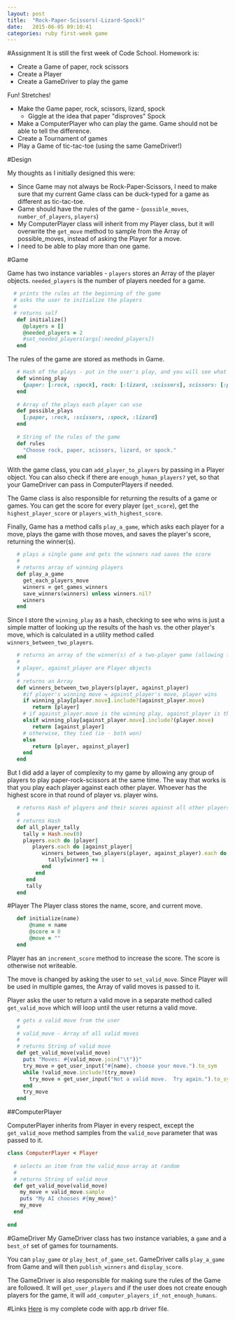 ```yaml
---
layout: post
title:  "Rock-Paper-Scissors(-Lizard-Spock)"
date:   2015-06-05 09:10:41
categories: ruby first-week game
---
```


#Assignment
It is still the first week of Code School.  Homework is:

 - Create a Game of paper, rock scissors
 - Create a Player
 - Create a GameDriver to play the game
 
Fun! Stretches!

 - Make the Game paper, rock, scissors, lizard, spock
     - Giggle at the idea that paper "disproves" Spock
 - Make a ComputerPlayer who can play the game.  Game should not be able to tell the difference.
 - Create a Tournament of games
 - Play a Game of tic-tac-toe (using the same GameDriver!)
 
#Design

My thoughts as I initially designed this were:

 - Since Game may not always be Rock-Paper-Scissors, I need to make sure that my current Game class can be duck-typed for a game as different as tic-tac-toe.
 - Game should have the rules of the game - (`possible_moves`, `number_of_players`, `players`)
 - My ComputerPlayer class will inherit from my Player class, but it will overwrite the `get_move` method to sample from the Array of possible_moves, instead of asking the Player for a move.
 - I need to be able to play more than one game.

#Game

Game has two instance variables - `players` stores an Array of the player objects.  `needed_players` is the number of players needed for a game.

```ruby
  # prints the rules at the beginning of the game
  # asks the user to initialize the players
  #
  # returns self
   def initialize()
     @players = []
     @needed_players = 2
     #set_needed_players(args[:needed_players])
   end
```
 
The rules of the game are stored as methods in Game.

```ruby
   # Hash of the plays - put in the user's play, and you will see what it beats
   def winning_play
     {paper: [:rock, :spock], rock: [:lizard, :scissors], scissors: [:paper, :lizard], lizard: [:spock, :paper], spock: [:rock, :scissors], scratch: [:scratch]}
   end
   
   # Array of the plays each player can use
   def possible_plays
     [:paper, :rock, :scissors, :spock, :lizard]
   end
   
   # String of the rules of the game
   def rules
     "Choose rock, paper, scissors, lizard, or spock."
   end
```
With the game class, you can `add_player_to_players` by passing in a Player object.  You can also check if there are `enough_human_players?` yet, so that your GameDriver can pass in ComputerPlayers if needed.


The Game class is also responsible for returning the results of a game or games.  You can get the score for every player (`get_score`), get the `highest_player_score` or `players_with_highest_score`.  

Finally, Game has a method calls `play_a_game`, which asks each player for a move, plays the game with those moves, and saves the player's score, returning the winner(s).

```ruby
   # plays a single game and gets the winners nad saves the score
   #
   # returns array of winning players
   def play_a_game
     get_each_players_move
     winners = get_games_winners
     save_winners(winners) unless winners.nil?
     winners
   end
```

Since I store the `winning_play` as a hash, checking to see who wins is just a simple matter of looking up the results of the hash vs. the other player's move, which is calculated in a utility method called `winners_between_two_players`.

```ruby
   # returns an array of the winner(s) of a two-player game (allowing for a tie)
   #
   # player, against_player are Player objects
   #
   # returns an Array
   def winners_between_two_players(player, against_player)
     #if player's winning move = against_player's move, player wins
     if winning_play[player.move].include?(against_player.move)
        return [player]
     # if against_player.move is the winning play, against_player is the winner
     elsif winning_play[against_player.move].include?(player.move)
        return [against_player]
     # otherwise, they tied (ie - both won)  
     else    
        return [player, against_player]
     end
   end
```

But I did add a layer of complexity to my game by allowing any group of players to play paper-rock-scissors at the same time.  The way that works is that you play each player against each other player.  Whoever has the highest score in that round of player vs. player wins. 

```ruby
   # returns Hash of plqyers and their scores against all other players
   # 
   # returns Hash
   def all_player_tally
     tally = Hash.new(0)
     players.each do |player|
        players.each do |against_player|
           winners_between_two_players(player, against_player).each do |winner|
             tally[winner] += 1
           end
         end
      end
      tally
   end 
```

#Player
The Player class stores the name, score, and current move.

```ruby
   def initialize(name)
       @name = name
       @score = 0
       @move = ""
   end
```

Player has an `increment_score` method to increase the score.  The score is otherwise not writeable.

The move is changed by asking the user to `set_valid_move`.  Since Player will be used in multiple games, the Array of valid moves is passed to it.

Player asks the user to return a valid move in a separate method called `get_valid_move` which will loop until the user returns a valid move.

```ruby
   # gets a valid move from the user
   #
   # valid_move - Array of all valid moves
   #
   # returns String of valid move
   def get_valid_move(valid_move)
     puts "Moves: #{valid_move.join("\t")}"
     try_move = get_user_input("#{name}, choose your move.").to_sym
     while !valid_move.include?(try_move)
       try_move = get_user_input("Not a valid move.  Try again.").to_sym
     end
     try_move
   end
```

##ComputerPlayer

ComputerPlayer inherits from Player in every respect, except the `get_valid_move` method samples from the `valid_move` parameter that was passed to it.

```ruby
class ComputerPlayer < Player
  
  # selects an item from the valid_move array at random
  #
  # returns String of valid move
  def get_valid_move(valid_move)
    my_move = valid_move.sample
    puts "My AI chooses #{my_move}"
    my_move
  end
  
end
```

#GameDriver
My GameDriver class has two instance variables, a `game` and a `best_of` set of games for tournaments.

You can `play_game` or `play_best_of_game_set`.  GameDriver calls `play_a_game` from Game and will then `publish_winners` and `display_score`.

The GameDriver is also responsible for making sure the rules of the Game are followed.  It will `get_user_players` and if the user does not create enough players for the game, it will `add_computer_players_if_not_enough_humans`.

#Links
[Here](https://gist.github.com/Gmfholley/ab195a42aeaa156dc77b) is my complete code with app.rb driver file.
